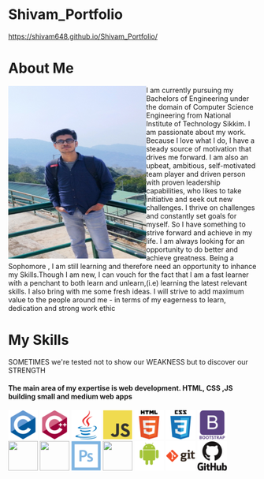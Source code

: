 # Shivam_Portfolio
 https://shivam648.github.io/Shivam_Portfolio/

<h1>About Me</h1>

<img align="left"  width="280" height="350" src="img/SJ.jpg">
I am currently pursuing my Bachelors of Engineering under the domain of Computer Science Engineering from National Institute of Technology Sikkim. I am passionate about my work. Because I love what I do, I have a steady source of motivation that drives me forward. I am also an upbeat, ambitious, self-motivated team player and driven person with proven leadership capabilities, who likes to take initiative and seek out new challenges. I thrive on challenges and constantly set goals for myself. So I have something to strive forward and achieve in my life. I am always looking for an opportunity to do better and achieve greatness.
Being a Sophomore , I am still learning and therefore need an opportunity to inhance my Skills.Though I am new, I can vouch for the fact that I am a fast learner with a penchant to both learn and unlearn,(i.e) learning the latest relevant skills. I also bring with me some fresh ideas. I will strive to add maximum value to the people around me - in terms of my eagerness to learn, dedication and strong work ethic
<br clear="left"/>


 <h1>My Skills</h1>
 <p>SOMETIMES we're tested not to show our WEAKNESS but to discover our STRENGTH</p>
 <h4>The main area of my expertise is web development. HTML, CSS ,JS building small and medium web apps</h4>
<p float="left">
      <img width="60" height="60" src="https://raw.githubusercontent.com/devicons/devicon/master/icons/c/c-original.svg"/>
      <img width="60" height="60" src="https://raw.githubusercontent.com/devicons/devicon/master/icons/cplusplus/cplusplus-original.svg"/>
      <img width="60" height="60" src="https://raw.githubusercontent.com/devicons/devicon/master/icons/java/java-original.svg"/>
      <img width="60" height="60" src="https://raw.githubusercontent.com/devicons/devicon/master/icons/javascript/javascript-original.svg"//>
      <img width="60" height="60" src="https://raw.githubusercontent.com/devicons/devicon/master/icons/html5/html5-original-wordmark.svg"/>
      <img width="60" height="60" src="https://raw.githubusercontent.com/devicons/devicon/master/icons/css3/css3-original-wordmark.svg"/>
      <img width="60" height="60" src="https://raw.githubusercontent.com/devicons/devicon/master/icons/bootstrap/bootstrap-plain-wordmark.svg"/>
      <img width="60" height="60" src="https://raw.githubusercontent.com/prplx/svg-logos/5585531d45d294869c4eaab4d7cf2e9c167710a9/svg/materialize.svg"/> 
      <img width="60" height="60" src="https://icongr.am/devicon/nodejs-original-wordmark.svg?size=128&color=currentColor"/>
      <img width="60" height="60" src="https://raw.githubusercontent.com/devicons/devicon/master/icons/photoshop/photoshop-line.svg"/>
      <img width="60" height="60" src="https://cdn.worldvectorlogo.com/logos/adobe-xd.svg"/>
      <img width="60" height="60" src="https://raw.githubusercontent.com/devicons/devicon/master/icons/android/android-original-wordmark.svg"/>
      <img width="60" height="60" src="https://raw.githubusercontent.com/devicons/devicon/master/icons/git/git-original-wordmark.svg"/>
      <img width="60" height="60" src="https://raw.githubusercontent.com/devicons/devicon/master/icons/github/github-original-wordmark.svg"/>
 </p> 
